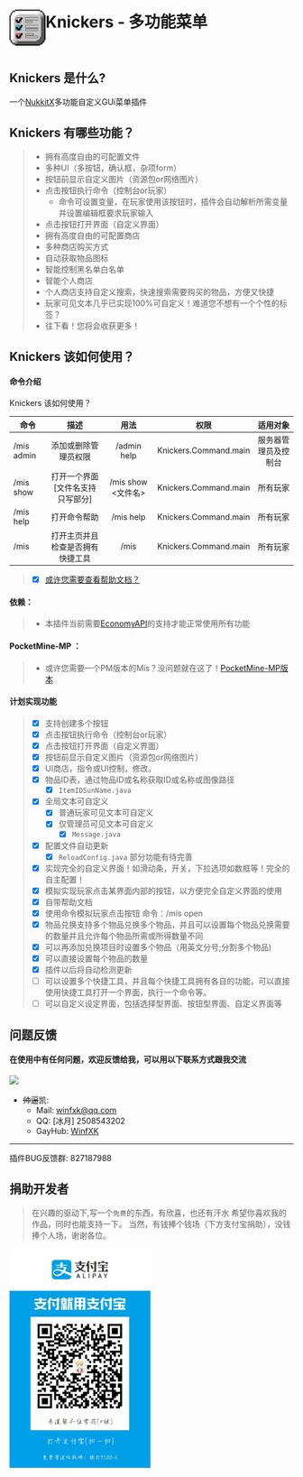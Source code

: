 <h1>Knickers - 多功能菜单 <img src="https://raw.githubusercontent.com/xkmp/Test/master/MiniatureS-Logo.png" height="64" width="64" align="left"></img></h1>
<br>

## Knickers 是什么?

一个[NukkitX](https://github.com/NukkitX/Nukkit)多功能自定义GUi菜单插件

## Knickers 有哪些功能？
> - 拥有高度自由的可配置文件
> - 多种UI（多按钮，确认框，杂项form）
> - 按钮前显示自定义图片（资源包or网络图片）
> - 点击按钮执行命令（控制台or玩家）
> 	- 命令可设置变量，在玩家使用该按钮时，插件会自动解析所需变量并设置编辑框要求玩家输入
> - 点击按钮打开界面（自定义界面）
> - 拥有高度自由的可配置商店
> - 多种商店购买方式
> - 自动获取物品图标
> - 智能控制黑名单白名单
> - 智能个人商店
> - 个人商店支持自定义搜索，快速搜索需要购买的物品，方便又快捷
> - 玩家可见文本几乎已实现100%可自定义！难道您不想有一个个性的标签？
> - 往下看！您将会收获更多！
## Knickers 该如何使用？

#### 命令介绍
Knickers 该如何使用？

| 命令 | 描述 | 用法 | 权限 | 适用对象 |
| ---- | :--: | :--: | :--: | :--: |
| /mis admin| 添加或删除管理员权限 | /admin help | Knickers.Command.main | 服务器管理员及控制台 |
| /mis show | 打开一个界面[文件名支持只写部分] | /mis show <文件名> | Knickers.Command.main | 所有玩家 |
| /mis help	 | 打开命令帮助 | /mis help | Knickers.Command.main | 所有玩家 |
| /mis | 打开主页并且检查是否拥有快捷工具 | /mis | Knickers.Command.main | 所有玩家 |

> - [x] [或许您需要查看帮助文档？](http://doc.epicfx.cn/Docs/MiniatureS/MiniatureS自定义控件介绍.docx)

#### 依赖：
> - 本插件当前需要[EconomyAPI](https://nukkitx.com/resources/economyapi.14/)的支持才能正常使用所有功能
#### PocketMine-MP ：
> - 或许您需要一个PM版本的Mis？没问题就在这了！[PocketMine-MP版本](https://github.com/xkmp/MiniatureS-PHP)
#### 计划实现功能
> - [x] 支持创建多个按钮
> - [x] 点击按钮执行命令（控制台or玩家）
> - [x] 点击按钮打开界面（自定义界面）
> - [x] 按钮前显示自定义图片（资源包or网络图片）
> - [x] UI商店，指令或UI控制，修改。
> - [x] 物品ID表，通过物品ID或名称获取ID或名称或图像路径
>   - [x] `ItemIDSunName.java`
> - [x] 全局文本可自定义
>	- [x] 普通玩家可见文本可自定义
>	- [x] 仅管理员可见文本可自定义
>		- [x] `Message.java`
> - [x] 配置文件自动更新
>	- [x] `ReloadConfig.java` 部分功能有待完善
> - [x] 实现完全的自定义界面！如滑动条，开关，下拉选项如数框等！完全的自主配置！
> - [x] 模拟实现玩家点击某界面内部的按钮，以方便完全自定义界面的使用
> - [x] 自带帮助文档
> - [x] 使用命令模拟玩家点击按钮 命令：/mis open <FileName> <ButtonKey>
> - [x] 物品兑换支持多个物品兑换多个物品，并且可以设置每个物品兑换需要的数量并且允许每个物品所需或所得数量不同
> - [x] 可以再添加兑换项目时设置多个物品（用英文分号;分割多个物品)
> - [x] 可以直接设置每个物品的数量
> - [x] 插件以后将自动检测更新
> - [ ] 可以设置多个快捷工具，并且每个快捷工具拥有各自的功能，可以直接使用快捷工具打开一个界面，执行一个命令等。
> - [ ] 可以自定义设定界面，包括选择型界面、按钮型界面、自定义界面等


## 问题反馈

#### 在使用中有任何问题，欢迎反馈给我，可以用以下联系方式跟我交流

![](http://q2.qlogo.cn/headimg_dl?bs=2508543202&dst_uin=2508543202&dst_uin=2508543202&;dst_uin=2508543202&spec=100&url_enc=0&referer=bu_interface&term_type=PC)
- ~~帅逼~~凯:
  - Mail: winfxk@qq.com
  - QQ: [冰月] 2508543202
  - GayHub: [WinfXK](https://github.com/WinfXK)
---
插件BUG反馈群: 827187988

## 捐助开发者

> 在兴趣的驱动下,写一个`免费`的东西，有欣喜，也还有汗水
> 希望你喜欢我的作品，同时也能支持一下。
> 当然，有钱捧个钱场（下方支付宝捐助），没钱捧个人场，谢谢各位。

<img src="https://raw.githubusercontent.com/xkmp/Test/master/Alipay-WinfXK.jpg" height="389" width="250" align="left"></img>
